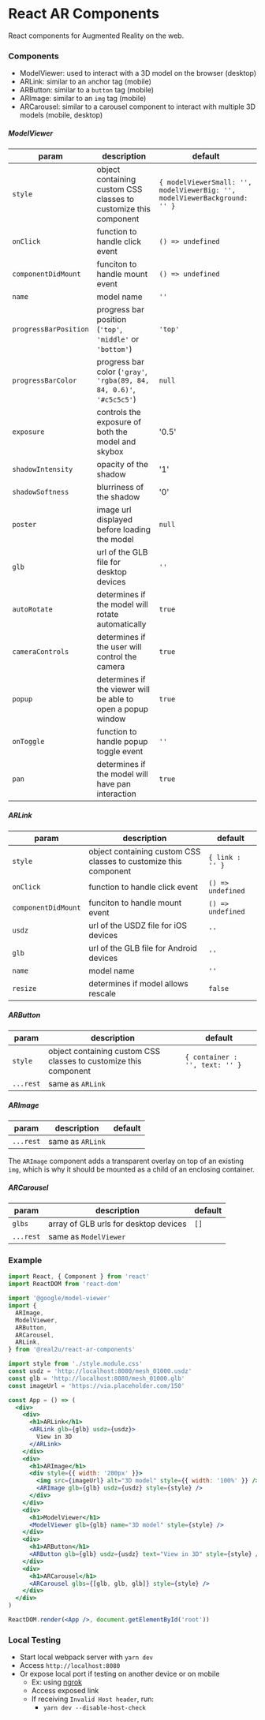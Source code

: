 # React AR Components

React components for Augmented Reality on the web.

### Components

- ModelViewer: used to interact with a 3D model on the browser (desktop)
- ARLink: similar to an `a`nchor tag (mobile)
- ARButton: similar to a `button` tag (mobile)
- ARImage: similar to an `img` tag (mobile)
- ARCarousel: similar to a carousel component to interact with multiple 3D models (mobile, desktop)

##### ModelViewer

| param                 | description                                                           | default                                                                   |
| --------------------- | --------------------------------------------------------------------- | ------------------------------------------------------------------------- |
| `style`               | object containing custom CSS classes to customize this component      | `{ modelViewerSmall: '', modelViewerBig: '', modelViewerBackground: '' }` |
| `onClick`             | function to handle click event                                        | `() => undefined`                                                         |
| `componentDidMount`   | funciton to handle mount event                                        | `() => undefined`                                                         |
| `name`                | model name                                                            | `''`                                                                      |
| `progressBarPosition` | progress bar position (`'top'`, `'middle'` or `'bottom'`)             | `'top'`                                                                   |
| `progressBarColor`    | progress bar color (`'gray'`, `'rgba(89, 84, 84, 0.6)'`, `'#c5c5c5'`) | `null`                                                                    |
| `exposure`            | controls the exposure of both the model and skybox                    | '0.5'                                                                     |
| `shadowIntensity`     | opacity of the shadow                                                 | '1'                                                                       |
| `shadowSoftness`      | blurriness of the shadow                                              | '0'                                                                       |
| `poster`              | image url displayed before loading the model                          | `null`                                                                    |
| `glb`                 | url of the GLB file for desktop devices                               | `''`                                                                      |
| `autoRotate`          | determines if the model will rotate automatically                     | `true`                                                                    |
| `cameraControls`      | determines if the user will control the camera                        | `true`                                                                    |
| `popup`               | determines if the viewer will be able to open a popup window          | `true`                                                                    |
| `onToggle`            | function to handle popup toggle event                                 | `''`                                                                      |
| `pan`                 | determines if the model will have pan interaction                     | `true`                                                                    |

##### ARLink

| param               | description                                                      | default           |
| ------------------- | ---------------------------------------------------------------- | ----------------- |
| `style`             | object containing custom CSS classes to customize this component | `{ link : '' }`   |
| `onClick`           | function to handle click event                                   | `() => undefined` |
| `componentDidMount` | funciton to handle mount event                                   | `() => undefined` |
| `usdz`              | url of the USDZ file for iOS devices                             | `''`              |
| `glb`               | url of the GLB file for Android devices                          | `''`              |
| `name`              | model name                                                       | `''`              |
| `resize`            | determines if model allows rescale                               | `false`           |

##### ARButton

| param     | description                                                      | default                        |
| --------- | ---------------------------------------------------------------- | ------------------------------ |
| `style`   | object containing custom CSS classes to customize this component | `{ container : '', text: '' }` |
| `...rest` | same as `ARLink`                                                 |                                |

##### ARImage

| param     | description      | default |
| --------- | ---------------- | ------- |
| `...rest` | same as `ARLink` |         |

The `ARImage` component adds a transparent overlay on top of an existing `img`, which is why it should be mounted as a child of an enclosing container.

##### ARCarousel

| param     | description                           | default |
| --------- | ------------------------------------- | ------- |
| `glbs`    | array of GLB urls for desktop devices | `[]`    |
| `...rest` | same as `ModelViewer`                 |         |

### Example

```jsx
import React, { Component } from 'react'
import ReactDOM from 'react-dom'

import '@google/model-viewer'
import {
  ARImage,
  ModelViewer,
  ARButton,
  ARCarousel,
  ARLink,
} from '@real2u/react-ar-components'

import style from './style.module.css'
const usdz = 'http://localhost:8080/mesh_01000.usdz'
const glb = 'http://localhost:8080/mesh_01000.glb'
const imageUrl = 'https://via.placeholder.com/150'

const App = () => (
  <div>
    <div>
      <h1>ARLink</h1>
      <ARLink glb={glb} usdz={usdz}>
        View in 3D
      </ARLink>
    </div>
    <div>
      <h1>ARImage</h1>
      <div style={{ width: '200px' }}>
        <img src={imageUrl} alt="3D model" style={{ width: '100%' }} />
        <ARImage glb={glb} usdz={usdz} style={style} />
      </div>
    </div>
    <div>
      <h1>ModelViewer</h1>
      <ModelViewer glb={glb} name="3D model" style={style} />
    </div>
    <div>
      <h1>ARButton</h1>
      <ARButton glb={glb} usdz={usdz} text="View in 3D" style={style} />
    </div>
    <div>
      <h1>ARCarousel</h1>
      <ARCarousel glbs={[glb, glb, glb]} style={style} />
    </div>
  </div>
)

ReactDOM.render(<App />, document.getElementById('root'))
```

### Local Testing

- Start local webpack server with `yarn dev`
- Access `http://localhost:8080`
- Or expose local port if testing on another device or on mobile
  - Ex: using [ngrok](https://ngrok.com/)
  - Access exposed link
  - If receiving `Invalid Host header`, run:
    - `yarn dev --disable-host-check`
